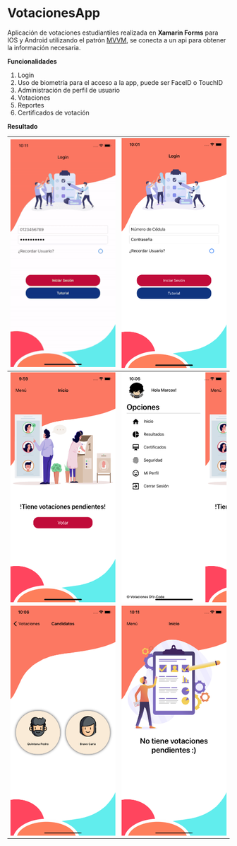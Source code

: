 # VotacionesApp

Aplicación de votaciones estudiantiles realizada en **Xamarin Forms** para IOS y Android utilizando el patrón [MVVM](https://es.wikipedia.org/wiki/Modelo%E2%80%93vista%E2%80%93modelo_de_vista#:~:text=El%20patr%C3%B3n%20modelo%E2%80%93vista%E2%80%93modelo,la%20l%C3%B3gica%20de%20la%20aplicaci%C3%B3n.), se conecta a un api para obtener la información necesaria.

**Funcionalidades**

 1. Login
 2. Uso de biometría para el acceso a la app, puede ser FaceID o TouchID
 3. Administración de perfil de usuario
 4. Votaciones
 5. Reportes
 6. Certificados de votación
 
 **Resultado**

| ![Dfz-Code](https://raw.githubusercontent.com/MarkosDfz/VotacionesApp/master/resources/votacionesApp.gif) | <img src="https://raw.githubusercontent.com/MarkosDfz/VotacionesApp/master/resources/1.png" height="520"/> |
|--|--|
| <img src="https://raw.githubusercontent.com/MarkosDfz/VotacionesApp/master/resources/2.png" height="520"/> |  <img src="https://raw.githubusercontent.com/MarkosDfz/VotacionesApp/master/resources/3.png" height="520"/>|
| <img src="https://raw.githubusercontent.com/MarkosDfz/VotacionesApp/master/resources/4.png" height="520"/> |  <img src="https://raw.githubusercontent.com/MarkosDfz/VotacionesApp/master/resources/5.png" height="520"/>|
